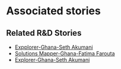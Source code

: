# Associated stories

<!-- !!DO NOT REMOVE!! start autogenerated hyperlinks -->
## Related R&D Stories
- [Expplorer\-Ghana\-Seth Akumani](/RnD-Archive/stories/?doc=Expplorer_GHA)
- [Solutions Mapper\-Ghana\-Fatima Farouta](/RnD-Archive/stories/?doc=SolutionMappers_GHA)
- [Explorer\-Ghana\-Seth Akumani](/RnD-Archive/stories/?doc=Explorer_GHA)
<!-- !!DO NOT REMOVE!! end autogenerated hyperlinks -->